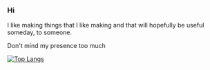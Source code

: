 ### Hi

I like making things that I like making and that will hopefully be useful someday, to someone.

Don't mind my presence too much 

[![Top Langs](https://github-readme-stats.vercel.app/api/top-langs/?username=dmclvg&layout=compact)](https://github.com/anuraghazra/github-readme-stats)
